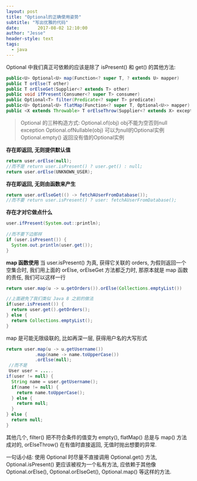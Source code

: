 ```yaml
---
layout: post
title: "Optional的正确使用姿势"
subtitle: "写出优雅的代码"
date:       2017-08-02 12:10:00
author: "Jesse"
header-style: text
tags:
  - java
---
```




 Optional 中我们真正可依赖的应该是除了 isPresent() 和 get() 的其他方法:
```java
public<U> Optional<U> map(Function<? super T, ? extends U> mapper)
public T orElse(T other)
public T orElseGet(Supplier<? extends T> other)
public void ifPresent(Consumer<? super T> consumer)
public Optional<T> filter(Predicate<? super T> predicate)
public<U> Optional<U> flatMap(Function<? super T, Optional<U>> mapper)
public <X extends Throwable> T orElseThrow(Supplier<? extends X> exceptionSupplier) throws X
```

> Optional 的三种构造方式: 
Optional.of(obj) obj不能为空否则null exception
Optional.ofNullable(obj)  可以为null的Optional实例
Optional.empty()  返回没有值的Optional实例

**存在即返回, 无则提供默认值**
```java
return user.orElse(null);
//而不是 return user.isPresent() ? user.get() : null;
return user.orElse(UNKNOWN_USER);

```

**存在即返回, 无则由函数来产生**
```java
return user.orElseGet(() -> fetchAUserFromDatabase()); 
//而不要 return user.isPresent() ? user: fetchAUserFromDatabase();
```
**存在才对它做点什么**
```java
user.ifPresent(System.out::println);
 
//而不要下边那样
if (user.isPresent()) {
  System.out.println(user.get());
}
```

**map 函数使用**
当 user.isPresent() 为真, 获得它关联的 orders, 为假则返回一个空集合时, 我们用上面的 orElse, orElseGet 方法都乏力时, 那原本就是 map 函数的责任, 我们可以这样一行
```JAVA
return user.map(u -> u.getOrders()).orElse(Collections.emptyList())

//上面避免了我们类似 Java 8 之前的做法
if(user.isPresent()) {
  return user.get().getOrders();
} else {
  return Collections.emptyList();
}
```

map  是可能无限级联的, 比如再深一层, 获得用户名的大写形式
```java
return user.map(u -> u.getUsername())
           .map(name -> name.toUpperCase())
           .orElse(null);
 //而不是
 User user = .....
if(user != null) {
  String name = user.getUsername();
  if(name != null) {
    return name.toUpperCase();
  } else {
    return null;
  }
} else {
  return null;
}
```

其他几个, filter() 把不符合条件的值变为 empty(),  flatMap() 总是与 map() 方法成对的,  orElseThrow() 在有值时直接返回, 无值时抛出想要的异常.

一句话小结: 使用 Optional 时尽量不直接调用 Optional.get() 方法, Optional.isPresent() 更应该被视为一个私有方法, 应依赖于其他像 Optional.orElse(), Optional.orElseGet(), Optional.map() 等这样的方法.
